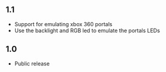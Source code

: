 ## 1.1
 - Support for emulating xbox 360 portals
 - Use the backlight and RGB led to emulate the portals LEDs
## 1.0
 - Public release

